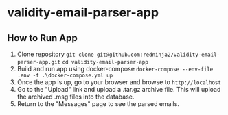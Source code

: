 # validity-email-parser-app
## How to Run App
1. Clone repository
`git clone git@github.com:redninja2/validity-email-parser-app.git`
`cd validity-email-parser-app`
2. Build and run app using docker-compose
`docker-compose --env-file .env -f .\docker-compose.yml up`
3. Once the app is up, go to your browser and browse to `http://localhost`
4. Go to the "Upload" link and upload a .tar.gz archive file. This will upload the archived .msg files into the database.
5. Return to the "Messages" page to see the parsed emails. 

